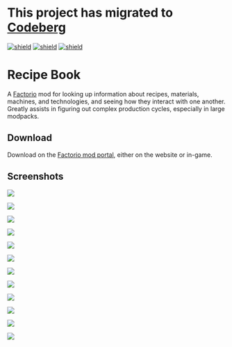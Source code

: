 # This project has migrated to [Codeberg](https://codeberg.org/raiguard/RecipeBook)

[![shield](https://img.shields.io/badge/Ko--fi-Donate%20-hotpink?logo=kofi&logoColor=white)](https://ko-fi.com/raiguard)
[![shield](https://img.shields.io/badge/Crowdin-Translate-brightgreen)](https://crowdin.com/project/raiguards-factorio-mods)
[![shield](https://img.shields.io/badge/dynamic/json?color=orange&label=Factorio&query=downloads_count&suffix=%20downloads&url=https%3A%2F%2Fmods.factorio.com%2Fapi%2Fmods%2FRecipeBook)](https://mods.factorio.com/mod/RecipeBook)

# Recipe Book

A [Factorio](https://factorio.com) mod for looking up information about recipes, materials, machines, and technologies, and seeing how they interact with one another. Greatly assists in figuring out complex production cycles, especially in large modpacks.

## Download

Download on the [Factorio mod portal](https://mods.factorio.com/mod/RecipeBook), either on the website or in-game.

## Screenshots

![](screenshots/shortcut.png)

![](screenshots/search.png)

![](screenshots/search-filter.png)

![](screenshots/crafter.png)

![](screenshots/fluid.png)

![](screenshots/item.png)

![](screenshots/mining-drill.png)

![](screenshots/recipe.png)

![](screenshots/technology.png)

![](screenshots/settings.png)

![](screenshots/quick-ref.png)

![](screenshots/multi-window.png)
